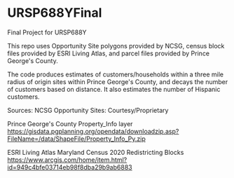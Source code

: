 # URSP688YFinal
Final Project for URSP688Y

This repo uses Opportunity Site polygons provided by NCSG, census block files provided by ESRI Living Atlas,
and parcel files provided by Prince George's County.

The code produces estimates of customers/households within a three mile radius of origin sites within Prince George's County, and decays the number of customers based on distance. It also estimates the number of Hispanic customers. 

Sources:
NCSG Opportunity Sites:
Courtesy/Proprietary

Prince George's County Property_Info layer
https://gisdata.pgplanning.org/opendata/downloadzip.asp?FileName=/data/ShapeFile/Property_Info_Py.zip

ESRI Living Atlas Maryland Census 2020 Redistricting Blocks
https://www.arcgis.com/home/item.html?id=949c4bfe03714eb98f8dba29b9ab6883
